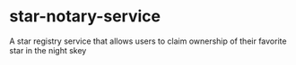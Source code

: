 # star-notary-service
A star registry service that allows users to claim ownership of their favorite star in the night skey
